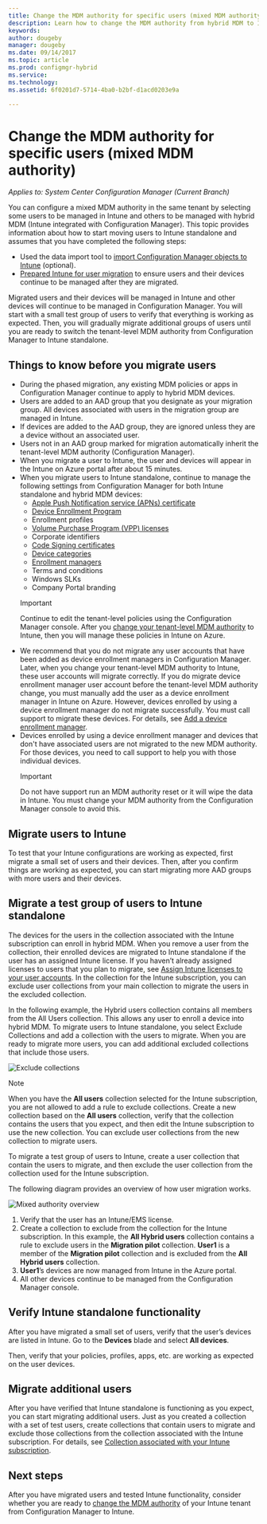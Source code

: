 ```yaml
---
title: Change the MDM authority for specific users (mixed MDM authority) 
description: Learn how to change the MDM authority from hybrid MDM to Intune standalone for some users.
keywords:
author: dougeby
manager: dougeby
ms.date: 09/14/2017
ms.topic: article
ms.prod: configmgr-hybrid
ms.service:
ms.technology:
ms.assetid: 6f0201d7-5714-4ba0-b2bf-d1acd0203e9a

---
```

# Change the MDM authority for specific users (mixed MDM authority) 

*Applies to: System Center Configuration Manager (Current Branch)*    

You can configure a mixed MDM authority in the same tenant by selecting some users to be managed in Intune and others to be managed with hybrid MDM (Intune integrated with Configuration Manager). This topic provides information about how to start moving users to Intune standalone and assumes that you have completed the following steps:
- Used the data import tool to [import Configuration Manager objects to Intune](migrate-import-data.md) (optional).
- [Prepared Intune for user migration](migrate-prepare-intune.md) to ensure users and their devices continue to be managed after they are migrated.

Migrated users and their devices will be managed in Intune and other devices will continue to be managed in Configuration Manager. You will start with a small test group of users to verify that everything is working as expected. Then, you will gradually migrate additional groups of users until you are ready to switch the tenant-level MDM authority from Configuration Manager to Intune standalone. 

## Things to know before you migrate users
- During the phased migration, any existing MDM policies or apps in Configuration Manager continue to apply to hybrid MDM devices.
- Users are added to an AAD group that you designate as your migration group. All devices associated with users in the migration group are managed in Intune.
- If devices are added to the AAD group, they are ignored unless they are a device without an associated user.
- Users not in an AAD group marked for migration automatically inherit the tenant-level MDM authority (Configuration Manager).
- When you migrate a user to Intune, the user and devices will appear in the Intune on Azure portal after about 15 minutes.  
- When you migrate users to Intune standalone, continue to manage the following settings from Configuration Manager for both Intune standalone and hybrid MDM devices:
    - [Apple Push Notification service (APNs) certificate](/sccm/mdm/deploy-use/enroll-hybrid-ios-mac)
    - [Device Enrollment Program](/sccm/mdm/deploy-use/ios-device-enrollment-program-for-hybrid)
    - Enrollment profiles
    - [Volume Purchase Program (VPP) licenses](/sccm/mdm/deploy-use/manage-volume-purchased-ios-apps)
    - Corporate identifiers 
    - [Code Signing certificates](/sccm/mdm/deploy-use/enroll-hybrid-windows)
    - [Device categories](/sccm/core/clients/manage/collections/automatically-categorize-devices-into-collections)
    - [Enrollment managers](/sccm/mdm/plan-design/device-enrollment-methods)
    - Terms and conditions
    - Windows SLKs
    - Company Portal branding
    > [!Important]    
    > Continue to edit the tenant-level policies using the Configuration Manager console. After you [change your tenant-level MDM authority](change-mdm-authority.md) to Intune, then you will manage these policies in Intune on Azure. 
- We recommend that you do not migrate any user accounts that have been added as device enrollment managers in Configuration Manager. Later, when you change your tenant-level MDM authority to Intune, these user accounts will migrate correctly. If you do migrate device enrollment manager user account before the tenant-level MDM authority change, you must manually add the user as a device enrollment manager in Intune on Azure. However, devices enrolled by using a device enrollment manager do not migrate successfully. You must call support to migrate these devices. For details, see [Add a device enrollment manager](https://docs.microsoft.com/en-us/intune/device-enrollment-manager-enroll#add-a-device-enrollment-manager).
- Devices enrolled by using a device enrollment manager and devices that don't have associated users are not migrated to the new MDM authority. For those devices, you need to call support to help you with those individual devices. 
    > [!Important]    
    > Do not have support run an MDM authority reset or it will wipe the data in Intune. You must change your MDM authority from the Configuration Manager console to avoid this.


## Migrate users to Intune
To test that your Intune configurations are working as expected, first migrate a small set of users and their devices. Then, after you confirm things are working as expected, you can start migrating more AAD groups with more users and their devices.

## Migrate a test group of users to Intune standalone
The devices for the users in the collection associated with the Intune subscription can enroll in hybrid MDM. When you remove a user from the collection, their enrolled devices are migrated to Intune standalone if the user has an assigned Intune license. If you haven’t already assigned licenses to users that you plan to migrate, see [Assign Intune licenses to your user accounts](https://docs.microsoft.com/intune/licenses-assign). In the collection for the Intune subscription, you can exclude user collections from your main collection to migrate the users in the excluded collection. 

In the following example, the Hybrid users collection contains all members from the All Users collection. This allows any user to enroll a device into hybrid MDM. To migrate users to Intune standalone, you select Exclude Collections and add a collection with the users to migrate. When you are ready to migrate more users, you can add additional excluded collections that include those users. 

![Exclude collections](../media/migrate-excludecollections.png)

> [!Note] 
> When you have the **All users** collection selected for the Intune subscription, you are not allowed to add a rule to exclude collections. Create a new collection based on the **All users** collection, verify that the collection contains the users that you expect, and then edit the Intune subscription to use the new collection. You can exclude user collections from the new collection to migrate users. 

To migrate a test group of users to Intune, create a user collection that contain the users to migrate, and then exclude the user collection from the collection used for the Intune subscription.   

The following diagram provides an overview of how user migration works.

 ![Mixed authority overview](../media/migrate-mixedauthority.svg)

1. Verify that the user has an Intune/EMS license. 
2. Create a collection to exclude from the collection for the Intune subscription. In this example, the **All Hybrid users** collection contains a rule to exclude users in the **Migration pilot** collection. **User1** is a member of the **Migration pilot** collection and is excluded from the **All Hybrid users** collection. 
3. **User1**’s devices are now managed from Intune in the Azure portal. 
4. All other devices continue to be managed from the Configuration Manager console. 

## Verify Intune standalone functionality
After you have migrated a small set of users, verify that the user’s devices are listed in Intune. Go to the **Devices** blade and select **All devices**. 

Then, verify that your policies, profiles, apps, etc. are working as expected on the user devices.

## Migrate additional users
After you have verified that Intune standalone is functioning as you expect, you can start migrating additional users. Just as you created a collection with a set of test users, create collections that contain users to migrate and exclude those collections from the collection associated with the Intune subscription. For details, see [Collection associated with your Intune subscription](#collection-associated-with-your-intune-subscription).

## Next steps
After you have migrated users and tested Intune functionality, consider whether you are ready to [change the MDM authority](migrate-change-mdm-authority.md) of your Intune tenant from Configuration Manager to Intune. 